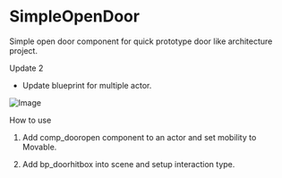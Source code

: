 # SimpleOpenDoor

Simple open door component for quick prototype door like architecture project.

Update 2
- Update blueprint for multiple actor.

![Image](simpleopendoor32.gif?raw=true)

How to use

1. Add comp_dooropen component to an actor and set mobility to Movable.

2. Add bp_doorhitbox into scene and setup interaction type.
